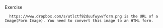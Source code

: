 Exercise

      https://www.dropbox.com/s/utlctf92duufwyw/form.png is the URL of a Image(Form Image). You need to convert this image to an HTML form.
